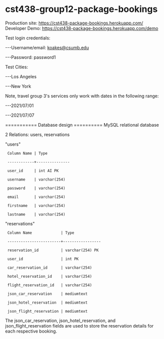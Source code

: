 # cst438-group12-package-bookings

Production site: https://cst438-package-bookings.herokuapp.com/
Developer Demo: https://cst438-package-bookings.herokuapp.com/demo

Test login credentials:

   ---Username/email: koakes@csumb.edu
   
   ---Password: password1
   
   
Test Cities:

   ---Los Angeles
   
   ---New York
   
   
Note, travel group 3's services only work with dates in the following range: 

   ---2021/07/01
   
   ---2021/07/07
   
   
=========== Database design ==========
MySQL relational database

2 Relations: users, reservations

  "users"
  
     Column Name | Type
     
     ------------+---------------
     
     user_id     | int AI PK
     
     username    | varchar(254)
     
     password    | varchar(254)
     
     email       | varchar(254)
     
     firstname   | varchar(254)
     
     lastname    | varchar(254)
     
    
  "reservations"
  
     Column Name             | Type
     
     ------------------------+-----------------
     
     reservation_id          | varchar(254) PK 
     
     user_id                 | int PK 
     
     car_reservation_id      | varchar(254) 
     
     hotel_reservation_id    | varchar(254) 
     
     flight_reservation_id   | varchar(254) 
     
     json_car_reservation    | mediumtext 
     
     json_hotel_reservation  | mediumtext 
     
     json_flight_reservation | mediumtext
     

The json_car_reservation, json_hotel_reservation, and json_flight_reservation 
fields are used to store the reservation details for each respective booking. 

